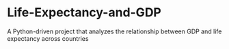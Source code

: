 # Life-Expectancy-and-GDP
A Python-driven project that analyzes the relationship between GDP and life expectancy across countries
